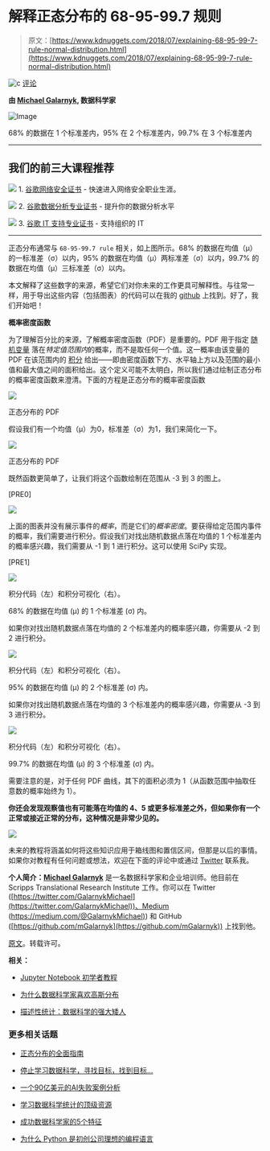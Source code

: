 # 解释正态分布的 68-95-99.7 规则

> 原文：[https://www.kdnuggets.com/2018/07/explaining-68-95-99-7-rule-normal-distribution.html](https://www.kdnuggets.com/2018/07/explaining-68-95-99-7-rule-normal-distribution.html)

![c](../Images/3d9c022da2d331bb56691a9617b91b90.png) [评论](#comments)

**由 [Michael Galarnyk](https://www.linkedin.com/in/michaelgalarnyk/), 数据科学家**

![Image](../Images/4c692760f1e755c9435fdbc9f9a2f7da.png)

68% 的数据在 1 个标准差内，95% 在 2 个标准差内，99.7% 在 3 个标准差内

* * *

## 我们的前三大课程推荐

![](../Images/0244c01ba9267c002ef39d4907e0b8fb.png) 1\. [谷歌网络安全证书](https://www.kdnuggets.com/google-cybersecurity) - 快速进入网络安全职业生涯。

![](../Images/e225c49c3c91745821c8c0368bf04711.png) 2\. [谷歌数据分析专业证书](https://www.kdnuggets.com/google-data-analytics) - 提升你的数据分析水平

![](../Images/0244c01ba9267c002ef39d4907e0b8fb.png) 3\. [谷歌 IT 支持专业证书](https://www.kdnuggets.com/google-itsupport) - 支持组织的 IT

* * *

正态分布通常与 `68-95-99.7 rule` 相关，如上图所示。68% 的数据在均值（μ）的一标准差（σ）以内，95% 的数据在均值（μ）两标准差（σ）以内，99.7% 的数据在均值（μ）三标准差（σ）以内。

本文解释了这些数字的来源，希望它们对你未来的工作更具可解释性。与往常一样，用于导出这些内容（包括图表）的代码可以在我的 [github](https://github.com/mGalarnyk/Python_Tutorials/blob/master/Statistics/normal_Distribution_Area_Under_Curve.ipynb) 上找到。好了，我们开始吧！

**概率密度函数**

为了理解百分比的来源，了解概率密度函数（PDF）是重要的。PDF 用于指定 [随机变量](https://en.wikipedia.org/wiki/Random_variable) 落在*特定值范围内*的概率，而不是取任何一个值。这一概率由该变量的 PDF 在该范围内的 [积分](https://en.wikipedia.org/wiki/Integral) 给出——即由密度函数下方、水平轴上方以及范围的最小值和最大值之间的面积给出。这个定义可能不太明白，所以我们通过绘制正态分布的概率密度函数来澄清。下面的方程是正态分布的概率密度函数

![](../Images/215b751fa25ab8de7e173959172af670.png)

正态分布的 PDF

假设我们有一个均值（μ）为0，标准差（σ）为1，我们来简化一下。

![](../Images/d233ca51f09f021b305b1cb541fb6df0.png)

正态分布的 PDF

既然函数更简单了，让我们将这个函数绘制在范围从 -3 到 3 的图上。

[PRE0]

![](../Images/b6243a27be5cfc57c669d25112b8ca8d.png)

上面的图表并没有展示事件的*概率*，而是它们的*概率密度*。要获得给定范围内事件的概率，我们需要进行积分。假设我们对找出随机数据点落在均值的 1 个标准差内的概率感兴趣，我们需要从 -1 到 1 进行积分。这可以使用 SciPy 实现。

[PRE1]

![](../Images/d60f238e50def21ea4126f1191612891.png)

积分代码（左）和积分可视化（右）。

68% 的数据在均值 (μ) 的 1 个标准差 (σ) 内。

如果你对找出随机数据点落在均值的 2 个标准差内的概率感兴趣，你需要从 -2 到 2 进行积分。

![](../Images/087ac8c535a339881d2786376f7fb73e.png)

积分代码（左）和积分可视化（右）。

95% 的数据在均值 (μ) 的 2 个标准差 (σ) 内。

如果你对找出随机数据点落在均值的 3 个标准差内的概率感兴趣，你需要从 -3 到 3 进行积分。

![](../Images/f4fd432e75ef2166ae00dc04b56b4e80.png)

积分代码（左）和积分可视化（右）。

99.7% 的数据在均值 (μ) 的 3 个标准差 (σ) 内。

需要注意的是，对于任何 PDF 曲线，其下的面积必须为 1（从函数范围中抽取任意数的概率始终为 1）。

**你还会发现观察值也有可能落在均值的 4、5 或更多标准差之外，但如果你有一个正常或接近正常的分布，这种情况是非常少见的。**

![](../Images/4c692760f1e755c9435fdbc9f9a2f7da.png)

未来的教程将涵盖如何将这些知识应用于箱线图和置信区间，但那是以后的事情。如果你对教程有任何问题或想法，欢迎在下面的评论中或通过 [Twitter](https://twitter.com/GalarnykMichael) 联系我。

**个人简介：[Michael Galarnyk](https://www.linkedin.com/in/michaelgalarnyk/)** 是一名数据科学家和企业培训师。他目前在 Scripps Translational Research Institute 工作。你可以在 Twitter ([https://twitter.com/GalarnykMichael](https://twitter.com/GalarnykMichael))、Medium ([https://medium.com/@GalarnykMichael)](https://medium.com/@GalarnykMichael)) 和 GitHub ([https://github.com/mGalarnyk](https://github.com/mGalarnyk)) 上找到他。

[原文](https://towardsdatascience.com/understanding-the-68-95-99-7-rule-for-a-normal-distribution-b7b7cbf760c2)。转载许可。

**相关：**

+   [Jupyter Notebook 初学者教程](/2018/05/jupyter-notebook-beginners-tutorial.html)

+   [为什么数据科学家喜欢高斯分布](/2018/06/why-data-scientists-love-gaussian.html)

+   [描述性统计：数据科学的强大矮人](/2018/03/descriptive-statistics-mighty-dwarf-data-science.html)

### 更多相关话题

+   [正态分布的全面指南](https://www.kdnuggets.com/2022/06/comprehensive-guide-normal-distribution.html)

+   [停止学习数据科学，寻找目标，找到目标…](https://www.kdnuggets.com/2021/12/stop-learning-data-science-find-purpose.html)

+   [一个90亿美元的AI失败案例分析](https://www.kdnuggets.com/2021/12/9b-ai-failure-examined.html)

+   [学习数据科学统计的顶级资源](https://www.kdnuggets.com/2021/12/springboard-top-resources-learn-data-science-statistics.html)

+   [成功数据科学家的5个特征](https://www.kdnuggets.com/2021/12/5-characteristics-successful-data-scientist.html)

+   [为什么 Python 是初创公司理想的编程语言](https://www.kdnuggets.com/2021/12/makes-python-ideal-programming-language-startups.html)
